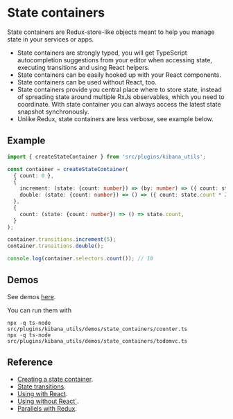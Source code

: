 # State containers

State containers are Redux-store-like objects meant to help you manage state in
your services or apps.

- State containers are strongly typed, you will get TypeScript autocompletion suggestions from
  your editor when accessing state, executing transitions and using React helpers.
- State containers can be easily hooked up with your React components.
- State containers can be used without React, too.
- State containers provide you central place where to store state, instead of spreading
  state around multiple RxJs observables, which you need to coordinate. With state
  container you can always access the latest state snapshot synchronously.
- Unlike Redux, state containers are less verbose, see example below.


## Example

```ts
import { createStateContainer } from 'src/plugins/kibana_utils';

const container = createStateContainer(
  { count: 0 },
  {
    increment: (state: {count: number}) => (by: number) => ({ count: state.count + by }),
    double: (state: {count: number}) => () => ({ count: state.count * 2 }),
  },
  {
    count: (state: {count: number}) => () => state.count,
  }
);

container.transitions.increment(5);
container.transitions.double();

console.log(container.selectors.count()); // 10
```


## Demos

See demos [here](../../demos/state_containers/).

You can run them with

```
npx -q ts-node src/plugins/kibana_utils/demos/state_containers/counter.ts
npx -q ts-node src/plugins/kibana_utils/demos/state_containers/todomvc.ts
```


## Reference

- [Creating a state container](./creation.md).
- [State transitions](./transitions.md).
- [Using with React](./react.md).
- [Using without React`](./no_react.md).
- [Parallels with Redux](./redux.md).
